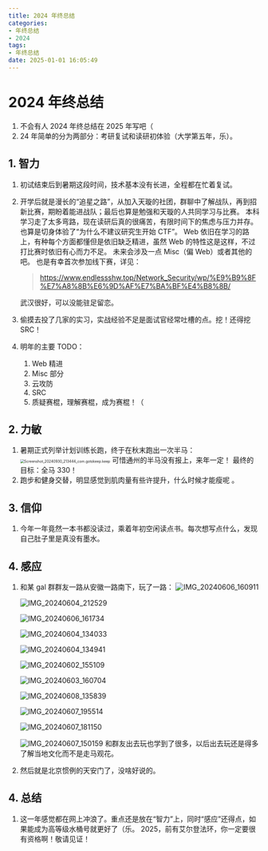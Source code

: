 ```yaml
---
title: 2024 年终总结
categories:
- 年终总结
- 2024
tags:
- 年终总结
date: 2025-01-01 16:05:49
---
```


# 2024 年终总结

1. 不会有人 2024 年终总结在 2025 年写吧（
2. 24 年简单的分为两部分：考研复试和读研初体验（大学第五年，乐）。

## 1. 智力

1. 初试结束后到暑期这段时间，技术基本没有长进，全程都在忙着复试。

2. 开学后就是漫长的“追星之路”，从加入天璇的社团，群聊中了解战队，再到招新比赛，期盼着能进战队；最后也算是勉强和天璇的人共同学习与比赛。
    本科学习走了太多弯路，现在读研后真的很痛苦，有限时间下的焦虑与压力并存。也算是切身体验了“为什么不建议研究生开始 CTF”。
    Web 依旧在学习的路上，有种每个方面都懂但是依旧缺乏精进，虽然 Web 的特性这是这样，不过打比赛时依旧有心而力不足。 未来会涉及一点 Misc（偏 Web）或者其他的吧。
    也是有幸首次参加线下赛，详见：

    > https://www.endlessshw.top/Network_Security/wp/%E9%B9%8F%E7%A8%8B%E6%9D%AF%E7%BA%BF%E4%B8%8B/

    武汉很好，可以没能驻足留恋。

3. 偷摸去投了几家的实习，实战经验不足是面试官经常吐槽的点。挖！还得挖 SRC！

4. 明年的主要 TODO：

    1. Web 精进
    2. Misc 部分
    3. 云攻防
    4. SRC
    5. 质疑赛棍，理解赛棍，成为赛棍！（

## 2. 力敏

1. 暑期正式列举计划训练长跑，终于在秋末跑出一次半马：
    <img src="2024/Screenshot_20240930_213444_com.gotokeep.keep.jpg" alt="Screenshot_20240930_213444_com.gotokeep.keep" style="zoom:50%;" />
    可惜通州的半马没有报上，来年一定！
    最终的目标：全马 330！
2. 跑步和健身交替，明显感觉到肌肉量有些许提升，什么时候才能瘦呢 。

## 3. 信仰

1. 今年一年竟然一本书都没读过，乘着年初空闲读点书。每次想写点什么，发现自己肚子里是真没有墨水。

## 4. 感应

1. 和某 gal 群群友一路从安徽一路南下，玩了一路：
    ![IMG_20240606_160911](2024/IMG_20240606_160911-1735718491399-4.jpg)

    ![IMG_20240604_212529](2024/IMG_20240604_212529.jpg)

    ![IMG_20240606_161734](2024/IMG_20240606_161734.jpg)

    ![IMG_20240604_134033](2024/IMG_20240604_134033.jpg)

    ![IMG_20240604_134941](2024/IMG_20240604_134941.jpg)

    ![IMG_20240602_155109](2024/IMG_20240602_155109.jpg)

    ![IMG_20240603_160704](2024/IMG_20240603_160704.jpg)

    ![IMG_20240608_135839](2024/IMG_20240608_135839-1735718491399-5.jpg)

    ![IMG_20240607_195514](2024/IMG_20240607_195514.jpg)

    ![IMG_20240607_181150](2024/IMG_20240607_181150.jpg)

    ![IMG_20240607_150159](2024/IMG_20240607_150159.jpg)
    和群友出去玩也学到了很多，以后出去玩还是得多了解当地文化而不是走马观花。

2. 然后就是北京惯例的天安门了，没啥好说的。

## 4. 总结

1. 这一年感觉都在网上冲浪了。重点还是放在“智力”上，同时“感应”还得点，如果能成为高等级水桶号就更好了（乐。
    2025，前有艾尔登法环，你一定要很有资格啊！敬请见证！
